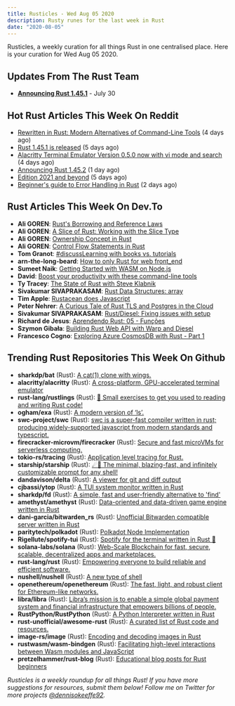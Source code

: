 ```yaml
---
title: Rusticles - Wed Aug 05 2020
description: Rusty runes for the last week in Rust
date: "2020-08-05"
---
```


Rusticles, a weekly curation for all things Rust in one centralised place. Here is your curation for Wed Aug 05 2020.



## Updates From The Rust Team

- **[Announcing Rust 1.45.1](https://blog.rust-lang.org/2020/07/30/Rust-1.45.1.html)** - July 30



## Hot Rust Articles This Week On Reddit

- [Rewritten in Rust: Modern Alternatives of Command-Line Tools](https://www.reddit.com/r/rust/comments/i1abpg/rewritten_in_rust_modern_alternatives_of/) (4 days ago)
- [Rust 1.45.1 is released](https://www.reddit.com/r/rust/comments/i0rfzs/rust_1451_is_released/) (5 days ago)
- [Alacritty Terminal Emulator Version 0.5.0 now with vi mode and search](https://www.reddit.com/r/rust/comments/i1j5lk/alacritty_terminal_emulator_version_050_now_with/) (4 days ago)
- [Announcing Rust 1.45.2](https://www.reddit.com/r/rust/comments/i2zp72/announcing_rust_1452/) (1 day ago)
- [Edition 2021 and beyond](https://www.reddit.com/r/rust/comments/i0n78c/edition_2021_and_beyond/) (5 days ago)
- [Beginner's guide to Error Handling in Rust](https://www.reddit.com/r/rust/comments/i2bv2m/beginners_guide_to_error_handling_in_rust/) (2 days ago)



## Rust Articles This Week On Dev.To

- **Ali GOREN**: [Rust's Borrowing and Reference Laws](https://dev.to/aligoren/rust-s-borrowing-and-reference-laws-29go)
- **Ali GOREN**: [A Slice of Rust: Working with the Slice Type](https://dev.to/aligoren/a-slice-of-rust-working-with-the-slice-type-4p8i)
- **Ali GOREN**: [Ownership Concept in Rust](https://dev.to/aligoren/ownership-concept-in-rust-61a)
- **Ali GOREN**: [Control Flow Statements in Rust](https://dev.to/aligoren/control-flow-statements-in-rust-1mei)
- **Tom Granot**: [#discussLearning with books vs. tutorials](https://dev.to/tomgranot/learning-with-books-vs-tutorials-54db)
- **arn-the-long-beard**: [How to only Rust for web front_end](https://dev.to/arnthelongbeard/how-to-only-rust-for-web-frontend-1026)
- **Sumeet Naik**: [Getting Started with WASM on Node.js](https://dev.to/sumeetweb/getting-started-with-wasm-on-node-js-4p6l)
- **David**: [Boost your productivity with these command-line tools](https://dev.to/learnitmyway/boost-your-productivity-with-these-command-line-tools-nmh)
- **Ty Tracey**: [The State of Rust with Steve Klabnik](https://dev.to/tytrdev/the-state-of-rust-with-steve-klabnik-30gj)
- **Sivakumar SIVAPRAKASAM**: [Rust Data Structures: array](https://dev.to/ssivakumar77/rust-data-structures-array-43cb)
- **Tim Apple**: [Rustacean does Javascript](https://dev.to/vetswhocode/rusteacean-does-javascript-46on)
- **Peter Nehrer**: [A Curious Tale of Rust TLS and Postgres in the Cloud](https://dev.to/pnehrer/a-curious-tale-of-rust-tls-and-postgres-in-the-cloud-434k)
- **Sivakumar SIVAPRAKASAM**: [Rust/Diesel: Fixing issues with setup](https://dev.to/ssivakumar77/rust-diesel-fixing-issues-with-setup-3k56)
- **Richard de Jesus**: [Aprendendo Rust: 05 - Funções](https://dev.to/pehdepano/aprendendo-rust-05-funcoes-3j72)
- **Szymon Gibała**: [Building Rust Web API with Warp and Diesel](https://dev.to/szymongib/building-rust-web-api-with-warp-and-diesel-1d7c)
- **Francesco Cogno**: [Exploring Azure CosmosDB with Rust - Part 1](https://dev.to/mindflavor/exploring-azure-cosmosdb-with-rust-part-1-1ki7)



## Trending Rust Repositories This Week On Github

- **sharkdp/bat** (Rust): [A cat(1) clone with wings.](https://github.com/sharkdp/bat)
- **alacritty/alacritty** (Rust): [A cross-platform, GPU-accelerated terminal emulator](https://github.com/alacritty/alacritty)
- **rust-lang/rustlings** (Rust): [🦀 Small exercises to get you used to reading and writing Rust code!](https://github.com/rust-lang/rustlings)
- **ogham/exa** (Rust): [A modern version of ‘ls’.](https://github.com/ogham/exa)
- **swc-project/swc** (Rust): [swc is a super-fast compiler written in rust; producing widely-supported javascript from modern standards and typescript.](https://github.com/swc-project/swc)
- **firecracker-microvm/firecracker** (Rust): [Secure and fast microVMs for serverless computing.](https://github.com/firecracker-microvm/firecracker)
- **tokio-rs/tracing** (Rust): [Application level tracing for Rust.](https://github.com/tokio-rs/tracing)
- **starship/starship** (Rust): [☄🌌️ The minimal, blazing-fast, and infinitely customizable prompt for any shell!](https://github.com/starship/starship)
- **dandavison/delta** (Rust): [A viewer for git and diff output](https://github.com/dandavison/delta)
- **cjbassi/ytop** (Rust): [A TUI system monitor written in Rust](https://github.com/cjbassi/ytop)
- **sharkdp/fd** (Rust): [A simple, fast and user-friendly alternative to 'find'](https://github.com/sharkdp/fd)
- **amethyst/amethyst** (Rust): [Data-oriented and data-driven game engine written in Rust](https://github.com/amethyst/amethyst)
- **dani-garcia/bitwarden_rs** (Rust): [Unofficial Bitwarden compatible server written in Rust](https://github.com/dani-garcia/bitwarden_rs)
- **paritytech/polkadot** (Rust): [Polkadot Node Implementation](https://github.com/paritytech/polkadot)
- **Rigellute/spotify-tui** (Rust): [Spotify for the terminal written in Rust 🚀](https://github.com/Rigellute/spotify-tui)
- **solana-labs/solana** (Rust): [Web-Scale Blockchain for fast, secure, scalable, decentralized apps and marketplaces.](https://github.com/solana-labs/solana)
- **rust-lang/rust** (Rust): [Empowering everyone to build reliable and efficient software.](https://github.com/rust-lang/rust)
- **nushell/nushell** (Rust): [A new type of shell](https://github.com/nushell/nushell)
- **openethereum/openethereum** (Rust): [The fast, light, and robust client for Ethereum-like networks.](https://github.com/openethereum/openethereum)
- **libra/libra** (Rust): [Libra’s mission is to enable a simple global payment system and financial infrastructure that empowers billions of people.](https://github.com/libra/libra)
- **RustPython/RustPython** (Rust): [A Python Interpreter written in Rust](https://github.com/RustPython/RustPython)
- **rust-unofficial/awesome-rust** (Rust): [A curated list of Rust code and resources.](https://github.com/rust-unofficial/awesome-rust)
- **image-rs/image** (Rust): [Encoding and decoding images in Rust](https://github.com/image-rs/image)
- **rustwasm/wasm-bindgen** (Rust): [Facilitating high-level interactions between Wasm modules and JavaScript](https://github.com/rustwasm/wasm-bindgen)
- **pretzelhammer/rust-blog** (Rust): [Educational blog posts for Rust beginners](https://github.com/pretzelhammer/rust-blog)

_Rusticles is a weekly roundup for all things Rust! If you have more suggestions for resources, submit them below! Follow me on Twitter for more projects [@dennisokeeffe92](https://twitter.com/dennisokeeffe92)._